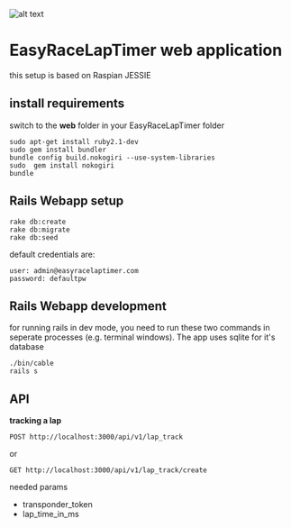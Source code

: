 ![alt text](http://www.airbirds.de/wp-content/uploads/2015/11/logo_big.png "EasyRaceLapTimer")

# EasyRaceLapTimer web application

this setup is based on Raspian JESSIE

## install requirements

switch to the **web** folder in your EasyRaceLapTimer folder

    sudo apt-get install ruby2.1-dev
    sudo gem install bundler
    bundle config build.nokogiri --use-system-libraries
    sudo  gem install nokogiri
    bundle

## Rails Webapp setup

    rake db:create
    rake db:migrate
    rake db:seed

default credentials are:

    user: admin@easyracelaptimer.com
    password: defaultpw


## Rails Webapp development
for running rails in dev mode, you need to run these two commands in seperate processes (e.g. terminal windows). The app uses sqlite for it's database

    ./bin/cable
    rails s

## API

**tracking a lap**

    POST http://localhost:3000/api/v1/lap_track

or

    GET http://localhost:3000/api/v1/lap_track/create

needed params
 * transponder_token
 * lap_time_in_ms
